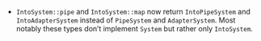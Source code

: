 - `IntoSystem::pipe` and `IntoSystem::map` now return `IntoPipeSystem` and `IntoAdapterSystem` instead of `PipeSystem` and `AdapterSystem`. Most notably these types don’t implement `System` but rather only `IntoSystem`.
